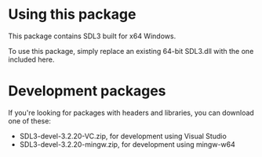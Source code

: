 
# Using this package

This package contains SDL3 built for x64 Windows.

To use this package, simply replace an existing 64-bit SDL3.dll with the one included here.

# Development packages

If you're looking for packages with headers and libraries, you can download one of these:
-  SDL3-devel-3.2.20-VC.zip, for development using Visual Studio
-  SDL3-devel-3.2.20-mingw.zip, for development using mingw-w64

